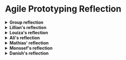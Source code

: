 # Agile Prototyping Reflection
<details>
  <summary><strong>Group reflection</strong></summary>
As a group, we focused on incorporating the developmental stages of building knowledge into the structure of our board game. By creating cards that represent different building systems in their inital stage, middle stage, and final stage, we ensured that players gradually encounter and engage with the growth of a building. Each card presents a focused question or scenario that helps players understand the function and relevance of a specific system. This setup mirrors the developmental process of learning, where foundational knowledge is built upon step-by-step as players progress in the game.


One of the biggest advantages of our idea is how it transforms learning into an engaging, interactive experience. The use of a board game format, combined with dice rolls and movement, makes the learning process dynamic and enjoyable, appealing to a variety of learners. Additionally, the game encourages knowledge retention through repetition and gamified challenges. Players encounter questions that not only test their understanding but also reinforce key concepts over time. The variety of systems covered, ensures a holistic approach, helping participants see the interconnectedness of different building systems.

The game also promotes healthy competition, motivating players to improve their understanding of architectural systems in a fun and low-pressure environment.


Through reflection, we recognized a few limitations in our board game:

- **Depth of Content:** While we aimed to cover a broad range of building systems, we acknowledge that the questions on the cards may not delve deeply enough into certain topics, which could limit the learning experience for advanced players.
- **Replayability:** With a fixed set of cards, the game might become repetitive after a few rounds, reducing its long-term engagement value.
- **Time Constraints:** The game may require a significant time investment, which could make it less appealing for players with tight schedules.
Inclusivity of Difficulty Levels: We realized that the questions might not be equally accessible to players with varying levels of knowledge, potentially alienating beginners or boring experts.


</details>
  
<details>
  <summary><strong>Lillian's reflection</strong></summary>

During the Agile Prototyping course, I have learned to have a new approach to design, enabling me to be more creative and think in a more open and abstract way. I gained a deep understanding of how systems and their processes can inspire innovative design solutions for architecture and building systems. This methodology allows for a dynamic and adaptable approach, particularly when designing in uncertain or complex environments. The concept of applying biological insights like growth stages, genetic structures, and system evolution to buildings was an intriguing way to approach the architectural engineering discipline.
The reverse engineering approach we used, particularly with my work on the structure system, also played a big role in expanding my mindset. By starting with the end in mind and breaking down completed designs to understand their essential parts and how they evolved, I was able to approach problems more abstractly. This process helped me to look at buildings as systems that grow in response to various external factors, which in turn gave me a broader perspective on how to design structures that can adapt to changes over time.

Through this course, I’ve developed a deeper understanding of how biomimetic design and agile processes can push the boundaries of architecture, making it not just a field focused on solving today's problems, but one capable of anticipating and responding to the challenges of tomorrow.

#### How I might apply this in the future
In the future, I plan to apply the Agile Prototyping methodology to create flexible and innovative designs. For example, I can use growth stages to design structural systems that adapt to environmental conditions, such as varying wind loads or seismic activity, by incorporating materials or configurations that respond dynamically to these forces. Biomimetic principles can inspire sustainable solutions, such as lightweight yet strong frameworks modeled on natural structures like bones or shells.
This approach will be particularly valuable for addressing challenges like climate change or designing in uncertain environments. Additionally, the reverse engineering mindset will help me collaborate effectively across disciplines, ensuring that different building systems work together to create adaptable and future-ready solutions.

#### Further challenges that the Agile Prototyping Methodology raises that need to be solved
While the Agile Prototyping methodology offers great potential, there are several challenges that still need to be addressed. One major challenge is how to balance adaptability with long-term stability. Agile systems encourage continuous iteration and change, but in architecture and construction, there are often constraints like building codes, budgets, and structural integrity that may limit how flexible these designs can be in the long term.
Another challenge is scaling the approach. While Agile Prototyping works well for smaller-scale projects or conceptual designs, applying it to large, complex buildings or urban planning presents difficulties in coordinating the rapid iteration of multiple systems at once, especially when these systems must integrate seamlessly.

Addressing these challenges will help refine and optimize the Agile Prototyping methodology, making it more practical and effective for the future of the built environment.


</details>


<details>
  <summary><strong>Louiza's reflection</strong></summary>
...

</details>


<details>
  <summary><strong>Ali's reflection</strong></summary>
...

</details>


<details>
  <summary><strong>Mathias' reflection</strong></summary>
...

</details>


<details>
  <summary><strong>Monssef's reflection</strong></summary>
...

</details>



<details>
  <summary><strong>Danish's reflection</strong></summary>
...

</details>




